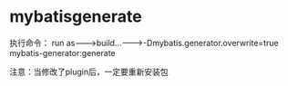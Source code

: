 # mybatisgenerate
执行命令：
run as--->build...--->-Dmybatis.generator.overwrite=true mybatis-generator:generate


注意：当修改了plugin后，一定要重新安装包